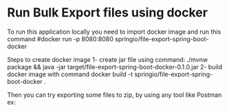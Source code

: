 # Run Bulk Export files using docker 

To run this application locally you need to import docker image
and run this command #docker run -p 8080:8080 springio/file-export-spring-boot-docker

Steps to create docker image
1- create jar file using command:
./mvnw package && java -jar target/file-export-spring-boot-docker-0.1.0.jar
2- build docker image with command 
docker build -t springio/file-export-spring-boot-docker .

Then you can try exporting some files to zip, by using any tool like Postman ex: